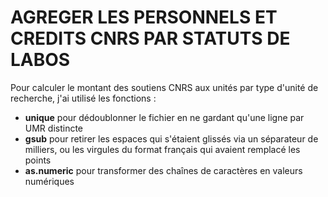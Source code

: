 # AGREGER LES PERSONNELS ET CREDITS CNRS PAR STATUTS DE LABOS

Pour calculer le montant des soutiens CNRS aux unités par type d'unité de recherche, j'ai utilisé les fonctions :
- **unique** pour dédoublonner le fichier en ne gardant qu'une ligne par UMR distincte
- **gsub** pour retirer les espaces qui s'étaient glissés via un séparateur de milliers, ou les virgules du format français qui avaient remplacé les points
- **as.numeric** pour transformer des chaînes de caractères en valeurs numériques
